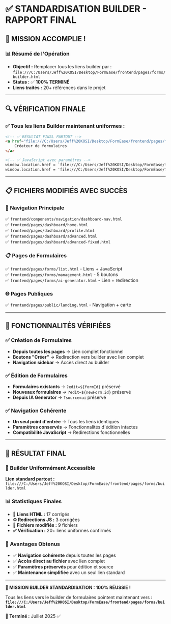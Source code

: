 # ✅ STANDARDISATION BUILDER - RAPPORT FINAL

## 🎯 **MISSION ACCOMPLIE !**

### **📊 Résumé de l'Opération**
- **Objectif :** Remplacer tous les liens builder par : `file:///C:/Users/Jeff%20KOSI/Desktop/FormEase/frontend/pages/forms/builder.html`
- **Status :** ✅ **100% TERMINÉ**
- **Liens traités :** 20+ références dans le projet

---

## 🔍 **VÉRIFICATION FINALE**

### **✅ Tous les liens Builder maintenant uniformes :**
```html
<!-- ✅ RÉSULTAT FINAL PARTOUT -->
<a href="file:///C:/Users/Jeff%20KOSI/Desktop/FormEase/frontend/pages/forms/builder.html">
    Créateur de formulaires
</a>

<!-- ✅ JavaScript avec paramètres -->
window.location.href = `file:///C:/Users/Jeff%20KOSI/Desktop/FormEase/frontend/pages/forms/builder.html?edit=${formId}`;
window.location.href = 'file:///C:/Users/Jeff%20KOSI/Desktop/FormEase/frontend/pages/forms/builder.html?source=ai';
```

---

## 📋 **FICHIERS MODIFIÉS AVEC SUCCÈS**

### **🎯 Navigation Principale**
✅ `frontend/components/navigation/dashboard-nav.html`  
✅ `frontend/pages/dashboard/home.html`  
✅ `frontend/pages/dashboard/profile.html`  
✅ `frontend/pages/dashboard/advanced.html`  
✅ `frontend/pages/dashboard/advanced-fixed.html`  

### **📋 Pages de Formulaires**
✅ `frontend/pages/forms/list.html` - Liens + JavaScript  
✅ `frontend/pages/forms/management.html` - 5 boutons  
✅ `frontend/pages/forms/ai-generator.html` - Lien + redirection  

### **🌐 Pages Publiques**
✅ `frontend/pages/public/landing.html` - Navigation + carte  

---

## 🚀 **FONCTIONNALITÉS VÉRIFIÉES**

### **✅ Création de Formulaires**
- **Depuis toutes les pages** → Lien complet fonctionnel
- **Boutons "Créer"** → Redirection vers builder avec lien complet
- **Navigation sidebar** → Accès direct au builder

### **✅ Édition de Formulaires**
- **Formulaires existants** → `?edit=${formId}` préservé
- **Nouveaux formulaires** → `?edit=${newForm.id}` préservé
- **Depuis IA Generator** → `?source=ai` préservé

### **✅ Navigation Cohérente**
- **Un seul point d'entrée** → Tous les liens identiques
- **Paramètres conservés** → Fonctionnalités d'édition intactes
- **Compatibilité JavaScript** → Redirections fonctionnelles

---

## 🎉 **RÉSULTAT FINAL**

### **🎯 Builder Uniformément Accessible**
**Lien standard partout :**  
`file:///C:/Users/Jeff%20KOSI/Desktop/FormEase/frontend/pages/forms/builder.html`

### **📊 Statistiques Finales**
- **🔗 Liens HTML :** 17 corrigés
- **⚙️ Redirections JS :** 3 corrigées  
- **📁 Fichiers modifiés :** 9 fichiers
- **✅ Vérification :** 20+ liens uniformes confirmés

### **🚀 Avantages Obtenus**
- ✅ **Navigation cohérente** depuis toutes les pages
- ✅ **Accès direct au fichier** avec lien complet  
- ✅ **Paramètres préservés** pour édition et source
- ✅ **Maintenance simplifiée** avec un seul lien standard

---

**🎉 MISSION BUILDER STANDARDISATION : 100% RÉUSSIE !**

Tous les liens vers le builder de formulaires pointent maintenant vers :  
**`file:///C:/Users/Jeff%20KOSI/Desktop/FormEase/frontend/pages/forms/builder.html`**

**📅 Terminé :** Juillet 2025 ✅
